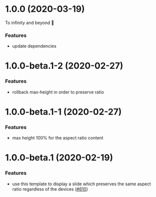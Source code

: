 <a name="1.0.0"></a>

# 1.0.0 (2020-03-19)

To infinity and beyond 🚀

### Features

- update dependencies

<a name="1.0.0-beta.1-2"></a>

# 1.0.0-beta.1-2 (2020-02-27)

### Features

- rollback max-height in order to preserve ratio

<a name="1.0.0-beta.1-1"></a>

# 1.0.0-beta.1-1 (2020-02-27)

### Features

- max height 100% for the aspect ratio content

<a name="1.0.0-beta.1"></a>

# 1.0.0-beta.1 (2020-02-19)

### Features

- use this template to display a slide which preserves the same aspect ratio regardless of the devices ([#610](https://github.com/deckgo/deckdeckgo/issues/610))

